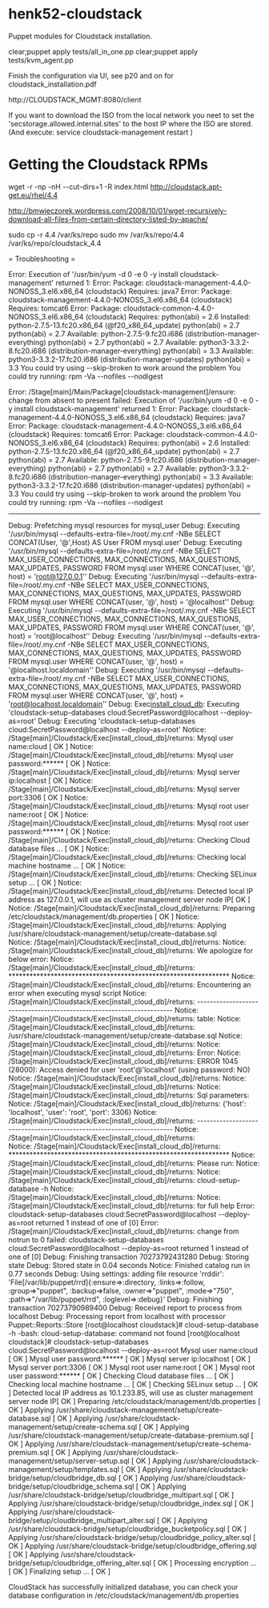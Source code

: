 henk52-cloudstack
=================

Puppet modules for Cloudstack installation.

  clear;puppet apply tests/all_in_one.pp 
  clear;puppet apply tests/kvm_agent.pp 


Finish the configuration via UI, see p20 and on for cloudstack_installation.pdf

http://CLOUDSTACK_MGMT:8080/client

If you want to download the ISO from the local network you neet to set the 'secstorage.allowed.internal.sites'
 to the host IP where the ISO are stored.
(And execute: service cloudstack-management restart )




# Getting the Cloudstack RPMs
wget -r -np -nH --cut-dirs=1 -R index.html http://cloudstack.apt-get.eu/rhel/4.4

http://bmwieczorek.wordpress.com/2008/10/01/wget-recursively-download-all-files-from-certain-directory-listed-by-apache/

sudo cp -r 4.4 /var/ks/repo
sudo mv /var/ks/repo/4.4 /var/ks/repo/cloudstack_4.4


= Troubleshooting =

Error: Execution of '/usr/bin/yum -d 0 -e 0 -y install cloudstack-management' returned 1: Error: Package: cloudstack-management-4.4.0-NONOSS_3.el6.x86_64 (cloudstack)
           Requires: java7
Error: Package: cloudstack-management-4.4.0-NONOSS_3.el6.x86_64 (cloudstack)
           Requires: tomcat6
Error: Package: cloudstack-common-4.4.0-NONOSS_3.el6.x86_64 (cloudstack)
           Requires: python(abi) = 2.6
           Installed: python-2.7.5-13.fc20.x86_64 (@f20_x86_64_update)
               python(abi) = 2.7
               python(abi) = 2.7
           Available: python-2.7.5-9.fc20.i686 (distribution-manager-everything)
               python(abi) = 2.7
               python(abi) = 2.7
           Available: python3-3.3.2-8.fc20.i686 (distribution-manager-everything)
               python(abi) = 3.3
           Available: python3-3.3.2-17.fc20.i686 (distribution-manager-updates)
               python(abi) = 3.3
 You could try using --skip-broken to work around the problem
 You could try running: rpm -Va --nofiles --nodigest

Error: /Stage[main]/Main/Package[cloudstack-management]/ensure: change from absent to present failed: Execution of '/usr/bin/yum -d 0 -e 0 -y install cloudstack-management' returned 1: Error: Package: cloudstack-management-4.4.0-NONOSS_3.el6.x86_64 (cloudstack)
           Requires: java7
Error: Package: cloudstack-management-4.4.0-NONOSS_3.el6.x86_64 (cloudstack)
           Requires: tomcat6
Error: Package: cloudstack-common-4.4.0-NONOSS_3.el6.x86_64 (cloudstack)
           Requires: python(abi) = 2.6
           Installed: python-2.7.5-13.fc20.x86_64 (@f20_x86_64_update)
               python(abi) = 2.7
               python(abi) = 2.7
           Available: python-2.7.5-9.fc20.i686 (distribution-manager-everything)
               python(abi) = 2.7
               python(abi) = 2.7
           Available: python3-3.3.2-8.fc20.i686 (distribution-manager-everything)
               python(abi) = 3.3
           Available: python3-3.3.2-17.fc20.i686 (distribution-manager-updates)
               python(abi) = 3.3
 You could try using --skip-broken to work around the problem
 You could try running: rpm -Va --nofiles --nodigest


---

Debug: Prefetching mysql resources for mysql_user
Debug: Executing '/usr/bin/mysql --defaults-extra-file=/root/.my.cnf -NBe SELECT CONCAT(User, '@',Host) AS User FROM mysql.user'
Debug: Executing '/usr/bin/mysql --defaults-extra-file=/root/.my.cnf -NBe SELECT MAX_USER_CONNECTIONS, MAX_CONNECTIONS, MAX_QUESTIONS, MAX_UPDATES, PASSWORD FROM mysql.user WHERE CONCAT(user, '@', host) = 'root@127.0.0.1''
Debug: Executing '/usr/bin/mysql --defaults-extra-file=/root/.my.cnf -NBe SELECT MAX_USER_CONNECTIONS, MAX_CONNECTIONS, MAX_QUESTIONS, MAX_UPDATES, PASSWORD FROM mysql.user WHERE CONCAT(user, '@', host) = '@localhost''
Debug: Executing '/usr/bin/mysql --defaults-extra-file=/root/.my.cnf -NBe SELECT MAX_USER_CONNECTIONS, MAX_CONNECTIONS, MAX_QUESTIONS, MAX_UPDATES, PASSWORD FROM mysql.user WHERE CONCAT(user, '@', host) = 'root@localhost''
Debug: Executing '/usr/bin/mysql --defaults-extra-file=/root/.my.cnf -NBe SELECT MAX_USER_CONNECTIONS, MAX_CONNECTIONS, MAX_QUESTIONS, MAX_UPDATES, PASSWORD FROM mysql.user WHERE CONCAT(user, '@', host) = '@localhost.localdomain''
Debug: Executing '/usr/bin/mysql --defaults-extra-file=/root/.my.cnf -NBe SELECT MAX_USER_CONNECTIONS, MAX_CONNECTIONS, MAX_QUESTIONS, MAX_UPDATES, PASSWORD FROM mysql.user WHERE CONCAT(user, '@', host) = 'root@localhost.localdomain''
Debug: Exec[install_cloud_db](provider=posix): Executing 'cloudstack-setup-databases cloud:SecretPassword@localhost --deploy-as=root'
Debug: Executing 'cloudstack-setup-databases cloud:SecretPassword@localhost --deploy-as=root'
Notice: /Stage[main]/Cloudstack/Exec[install_cloud_db]/returns: Mysql user name:cloud                                                           [ OK ]
Notice: /Stage[main]/Cloudstack/Exec[install_cloud_db]/returns: Mysql user password:******                                                      [ OK ]
Notice: /Stage[main]/Cloudstack/Exec[install_cloud_db]/returns: Mysql server ip:localhost                                                       [ OK ]
Notice: /Stage[main]/Cloudstack/Exec[install_cloud_db]/returns: Mysql server port:3306                                                          [ OK ]
Notice: /Stage[main]/Cloudstack/Exec[install_cloud_db]/returns: Mysql root user name:root                                                       [ OK ]
Notice: /Stage[main]/Cloudstack/Exec[install_cloud_db]/returns: Mysql root user password:******                                                 [ OK ]
Notice: /Stage[main]/Cloudstack/Exec[install_cloud_db]/returns: Checking Cloud database files ...                                               [ OK ]
Notice: /Stage[main]/Cloudstack/Exec[install_cloud_db]/returns: Checking local machine hostname ...                                             [ OK ]
Notice: /Stage[main]/Cloudstack/Exec[install_cloud_db]/returns: Checking SELinux setup ...                                                      [ OK ]
Notice: /Stage[main]/Cloudstack/Exec[install_cloud_db]/returns: Detected local IP address as 127.0.0.1, will use as cluster management server node IP[ OK ]
Notice: /Stage[main]/Cloudstack/Exec[install_cloud_db]/returns: Preparing /etc/cloudstack/management/db.properties                              [ OK ]
Notice: /Stage[main]/Cloudstack/Exec[install_cloud_db]/returns: Applying /usr/share/cloudstack-management/setup/create-database.sql             
Notice: /Stage[main]/Cloudstack/Exec[install_cloud_db]/returns: 
Notice: /Stage[main]/Cloudstack/Exec[install_cloud_db]/returns: We apologize for below error:
Notice: /Stage[main]/Cloudstack/Exec[install_cloud_db]/returns: ***************************************************************
Notice: /Stage[main]/Cloudstack/Exec[install_cloud_db]/returns: Encountering an error when executing mysql script
Notice: /Stage[main]/Cloudstack/Exec[install_cloud_db]/returns: ----------------------------------------------------------------------
Notice: /Stage[main]/Cloudstack/Exec[install_cloud_db]/returns: table:
Notice: /Stage[main]/Cloudstack/Exec[install_cloud_db]/returns: /usr/share/cloudstack-management/setup/create-database.sql
Notice: /Stage[main]/Cloudstack/Exec[install_cloud_db]/returns: 
Notice: /Stage[main]/Cloudstack/Exec[install_cloud_db]/returns: Error:
Notice: /Stage[main]/Cloudstack/Exec[install_cloud_db]/returns: ERROR 1045 (28000): Access denied for user 'root'@'localhost' (using password: NO)
Notice: /Stage[main]/Cloudstack/Exec[install_cloud_db]/returns: 
Notice: /Stage[main]/Cloudstack/Exec[install_cloud_db]/returns: 
Notice: /Stage[main]/Cloudstack/Exec[install_cloud_db]/returns: Sql parameters:
Notice: /Stage[main]/Cloudstack/Exec[install_cloud_db]/returns: {'host': 'localhost', 'user': 'root', 'port': 3306}
Notice: /Stage[main]/Cloudstack/Exec[install_cloud_db]/returns: ----------------------------------------------------------------------
Notice: /Stage[main]/Cloudstack/Exec[install_cloud_db]/returns:             
Notice: /Stage[main]/Cloudstack/Exec[install_cloud_db]/returns: ***************************************************************
Notice: /Stage[main]/Cloudstack/Exec[install_cloud_db]/returns: Please run:
Notice: /Stage[main]/Cloudstack/Exec[install_cloud_db]/returns: 
Notice: /Stage[main]/Cloudstack/Exec[install_cloud_db]/returns:     cloud-setup-database -h
Notice: /Stage[main]/Cloudstack/Exec[install_cloud_db]/returns: 
Notice: /Stage[main]/Cloudstack/Exec[install_cloud_db]/returns: for full help
Error: cloudstack-setup-databases cloud:SecretPassword@localhost --deploy-as=root returned 1 instead of one of [0]
Error: /Stage[main]/Cloudstack/Exec[install_cloud_db]/returns: change from notrun to 0 failed: cloudstack-setup-databases cloud:SecretPassword@localhost --deploy-as=root returned 1 instead of one of [0]
Debug: Finishing transaction 70273792431280
Debug: Storing state
Debug: Stored state in 0.04 seconds
Notice: Finished catalog run in 0.77 seconds
Debug: Using settings: adding file resource 'rrddir': 'File[/var/lib/puppet/rrd]{:ensure=>:directory, :links=>:follow, :group=>"puppet", :backup=>false, :owner=>"puppet", :mode=>"750", :path=>"/var/lib/puppet/rrd", :loglevel=>:debug}'
Debug: Finishing transaction 70273790989400
Debug: Received report to process from localhost
Debug: Processing report from localhost with processor Puppet::Reports::Store
[root@localhost cloudstack]# cloud-setup-database -h
-bash: cloud-setup-database: command not found
[root@localhost cloudstack]# cloudstack-setup-databases cloud:SecretPassword@localhost --deploy-as=root
Mysql user name:cloud                                                           [ OK ]
Mysql user password:******                                                      [ OK ]
Mysql server ip:localhost                                                       [ OK ]
Mysql server port:3306                                                          [ OK ]
Mysql root user name:root                                                       [ OK ]
Mysql root user password:******                                                 [ OK ]
Checking Cloud database files ...                                               [ OK ]
Checking local machine hostname ...                                             [ OK ]
Checking SELinux setup ...                                                      [ OK ]
Detected local IP address as 10.1.233.85, will use as cluster management server node IP[ OK ]
Preparing /etc/cloudstack/management/db.properties                              [ OK ]
Applying /usr/share/cloudstack-management/setup/create-database.sql             [ OK ]
Applying /usr/share/cloudstack-management/setup/create-schema.sql               [ OK ]
Applying /usr/share/cloudstack-management/setup/create-database-premium.sql     [ OK ]
Applying /usr/share/cloudstack-management/setup/create-schema-premium.sql       [ OK ]
Applying /usr/share/cloudstack-management/setup/server-setup.sql                [ OK ]
Applying /usr/share/cloudstack-management/setup/templates.sql                   [ OK ]
Applying /usr/share/cloudstack-bridge/setup/cloudbridge_db.sql                  [ OK ]
Applying /usr/share/cloudstack-bridge/setup/cloudbridge_schema.sql              [ OK ]
Applying /usr/share/cloudstack-bridge/setup/cloudbridge_multipart.sql           [ OK ]
Applying /usr/share/cloudstack-bridge/setup/cloudbridge_index.sql               [ OK ]
Applying /usr/share/cloudstack-bridge/setup/cloudbridge_multipart_alter.sql     [ OK ]
Applying /usr/share/cloudstack-bridge/setup/cloudbridge_bucketpolicy.sql        [ OK ]
Applying /usr/share/cloudstack-bridge/setup/cloudbridge_policy_alter.sql        [ OK ]
Applying /usr/share/cloudstack-bridge/setup/cloudbridge_offering.sql            [ OK ]
Applying /usr/share/cloudstack-bridge/setup/cloudbridge_offering_alter.sql      [ OK ]
Processing encryption ...                                                       [ OK ]
Finalizing setup ...                                                            [ OK ]

CloudStack has successfully initialized database, you can check your database configuration in /etc/cloudstack/management/db.properties
